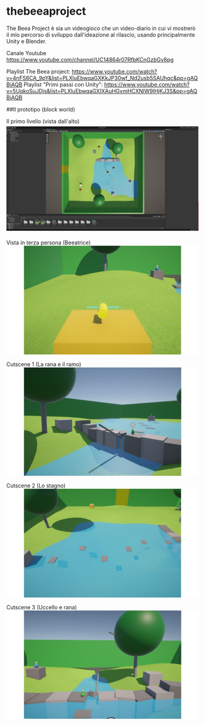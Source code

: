 # thebeeaproject
The Beea Project è sia un videogioco che un video-diario in cui vi mostrerò il mio percorso di sviluppo dall'ideazione al rilascio, usando principalmente Unity e Blender.


Canale Youtube
https://www.youtube.com/channel/UC14864r07RfbKCnGzbGv8pg

Playlist The Beea project: https://www.youtube.com/watch?v=4nFS6CA_9pY&list=PLXluEbwqaGXKkJP30wf_Nd2usb5SAUhqc&pp=gAQBiAQB
Playlist "Primi passi con Unity": https://www.youtube.com/watch?v=5UqkoSuJDjs&list=PLXluEbwqaGXIXAuHGvmHCXNIW9lHjKJ3S&pp=gAQBiAQB

##Il prototipo (block world)

Il primo livello (vista dall'alto)
![level1](web/Slide14.jpeg)

Vista in terza persona (Beeatrice)
![beea](web/Slide16.jpeg)

Cutscene 1 (La rana e il ramo)
![frog](web/Slide17.jpeg)

Cutscene 2 (Lo stagno)
![stagno](web/Slide18.jpeg)

Cutscene 3 (Uccello e rana)
![stagno](web/Slide19.jpeg)
